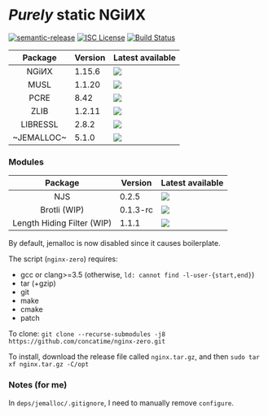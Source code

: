 # _Purely_ static NGiИX
[![semantic-release](https://img.shields.io/badge/%20%20%F0%9F%93%A6%F0%9F%9A%80-semantic--release-e10079.svg?longCache=true&style=flat-square)](//github.com/semantic-release/semantic-release)
[![ISC License](https://img.shields.io/badge/license-ISC-brightgreen.svg?longCache=true&style=flat-square)](//www.isc.org/downloads/software-support-policy/isc-license/)
[![Build Status](https://travis-ci.org/concatime/nginx-zero.svg?branch=master)](//travis-ci.org/concatime/nginx-zero)

Package | Version | Latest available
:------:|---------|-
NGiИX   | 1.15.6  | [![](https://repology.org/badge/latest-versions/nginx.svg)](//nginx.org/en/CHANGES)
MUSL    | 1.1.20  | [![](https://repology.org/badge/latest-versions/musl.svg)](//git.musl-libc.org/cgit/musl/tree/WHATSNEW)
PCRE    | 8.42    | [![](https://repology.org/badge/latest-versions/pcre.svg)](//pcre.org/original/changelog.txt)
ZLIB    | 1.2.11  | [![](https://repology.org/badge/latest-versions/zlib.svg)](//zlib.net/ChangeLog.txt)
LIBRESSL| 2.8.2   | [![](https://repology.org/badge/latest-versions/libressl.svg)](//raw.githubusercontent.com/libressl-portable/portable/master/ChangeLog)
~JEMALLOC~| 5.1.0 | [![](https://repology.org/badge/latest-versions/jemalloc.svg)](//raw.githubusercontent.com/aerospike/jemalloc/master/ChangeLog)

### Modules
Package              | Version | Latest available
:-------------------:|---------|-
NJS                  | 0.2.5   | [![](https://img.shields.io/github/tag/nginx/njs.svg?maxAge=2592000)](//nginx.org/en/docs/njs/changes.html)
Brotli (WIP)         | 0.1.3-rc| [![](https://img.shields.io/github/tag/eustas/ngx_brotli.svg?maxAge=2592000)](//github.com/eustas/ngx_brotli/releases)
Length Hiding Filter (WIP) | 1.1.1   | [![](https://img.shields.io/github/tag/nulab/nginx-length-hiding-filter-module.svg?maxAge=2592000)](//github.com/nulab/nginx-length-hiding-filter-module/releases)


By default, jemalloc is now disabled since it causes boilerplate.

The script (`nginx-zero`) requires:
 - gcc or clang>=3.5 (otherwise, `ld: cannot find -l-user-{start,end}`)
 - tar (+gzip)
 - git
 - make
 - cmake
 - patch

To clone:
`git clone --recurse-submodules -j8 https://github.com/concatime/nginx-zero.git`

To install, download the release file called `nginx.tar.gz`, and then
`sudo tar xf nginx.tar.gz -C/opt`

### Notes (for me)
In `deps/jemalloc/.gitignore`, I need to manually remove `configure`.
